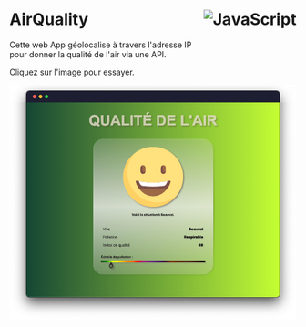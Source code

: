 # **AirQuality**<a href="#"><img align="right" src="https://upload.wikimedia.org/wikipedia/commons/9/99/Unofficial_JavaScript_logo_2.svg" alt="JavaScript" height="64px"></a>

Cette web App géolocalise à travers l'adresse IP pour donner la qualité de l'air via une API.  

Cliquez sur l'image pour essayer.

<div align="center">
<a href="https://mikl5.github.io/airQuality/"><img src="assets/screenshot/airQuality.png" alt="AirQuality"></a>